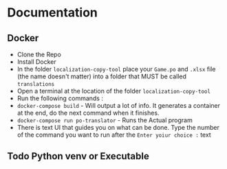 # Documentation

## Docker
- Clone the Repo
- Install Docker
- In the folder `localization-copy-tool` place your `Game.po` and `.xlsx` file (the name doesn't matter) into a folder that MUST be called `translations`
- Open a terminal at the location of the folder `localization-copy-tool`
- Run the following commands :
 - `docker-compose build` - Will output a lot of info. It generates a container at the end, do the next command when it finishes.
 - `docker-compose run po-translator` - Runs the Actual program
- There is text UI that guides you on what can be done. Type the number of the command you want to run after the `Enter yoiur choice :` text

## Todo Python venv or Executable